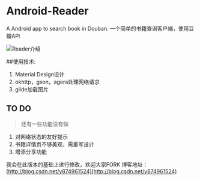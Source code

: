 # Android-Reader
A Android app to search book in Douban.
一个简单的书籍查询客户端，使用豆瓣API


![Reader介绍](http://img.blog.csdn.net/20160601143703010)

##使用技术:
1. Material Design设计
2. okhttp，gson，agera处理网络请求
3. glide加载图片

## TO DO
> 还有一些功能没有做

1. 对网络状态的友好提示
2. 书籍详情页不够美观，需重写设计
3. 增添分享功能

我会在此版本的基础上进行修改，欢迎大家FORK
博客地址：
[http://blog.csdn.net/y874961524](http://blog.csdn.net/y874961524)

